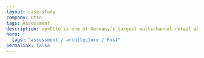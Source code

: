 ```yaml
---
layout: case-study
company: Otto
tags: Assessment
description: <p>Otto is one of Germany’s largest multichannel retail and e-commerce companies.</p><p>They had developed a Rust microservice but weren’t sure it followed best practices. Mainmatter reviewed the codebase, assessed architecture and implementation quality, and delivered a clear report outlining improvements for performance, maintainability, and future scalability.</p>
hero:
  tags: "assessment / architecture / Rust"
permalink: false
---
```

